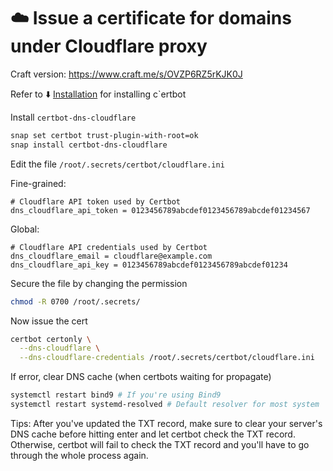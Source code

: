 # ☁️ Issue a certificate for domains under Cloudflare proxy

Craft version: https://www.craft.me/s/OVZP6RZ5rKJK0J

Refer to ⬇️ [Installation](craftdocs://open?blockId=E0C2F2F3-474E-4F6D-8BFD-A35F6127BE8F&spaceId=4805215e-be87-5f5f-cb68-33b0d48f82fe) for installing c`ertbot

Install `certbot-dns-cloudflare`

```bash
snap set certbot trust-plugin-with-root=ok
snap install certbot-dns-cloudflare
```

Edit the file `/root/.secrets/certbot/cloudflare.ini`

Fine-grained:

```other
# Cloudflare API token used by Certbot
dns_cloudflare_api_token = 0123456789abcdef0123456789abcdef01234567
```

Global:

```other
# Cloudflare API credentials used by Certbot
dns_cloudflare_email = cloudflare@example.com
dns_cloudflare_api_key = 0123456789abcdef0123456789abcdef01234
```

Secure the file by changing the permission

```bash
chmod -R 0700 /root/.secrets/
```

Now issue the cert

```bash
certbot certonly \
  --dns-cloudflare \
  --dns-cloudflare-credentials /root/.secrets/certbot/cloudflare.ini
```

If error, clear DNS cache (when certbots waiting for propagate)

```bash
systemctl restart bind9 # If you're using Bind9
systemctl restart systemd-resolved # Default resolver for most system
```

Tips: After you've updated the TXT record, make sure to clear your server's DNS cache before hitting enter and let certbot check the TXT record. Otherwise, certbot will fail to check the TXT record and you'll have to go through the whole process again.
